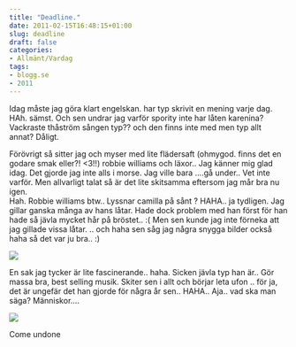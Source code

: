 ```yaml
---
title: "Deadline."
date: 2011-02-15T16:48:15+01:00
slug: deadline
draft: false
categories:
- Allmänt/Vardag
tags:
- blogg.se
- 2011
---
```

Idag måste jag göra klart engelskan. har typ skrivit en mening varje dag. HAh. sämst. Och sen undrar jag varför spority inte har låten karenina? Vackraste thåström sången typ?? och den finns inte med men typ allt annat? Dåligt.  
  
Förövrigt så sitter jag och myser med lite flädersaft (ohmygod. finns det en godare smak eller?! <3!!) robbie williams och läxor.. Jag känner mig glad idag. Det gjorde jag inte alls i morse. Jag ville bara ....gå under.. Vet inte varför. Men allvarligt talat så är det lite skitsamma eftersom jag mår bra nu igen.  
Hah. Robbie williams btw.. Lyssnar camilla på sånt ? HAHA.. ja tydligen. Jag gillar ganska många av hans låtar. Hade dock problem med han först för han hade så jävla mycket hår på bröstet.. :( Men sen kunde jag inte förneka att jag gillade vissa låtar. .. och haha sen såg jag några snygga bilder också haha så det var ju bra.. :)  
  
![](/assets/images/blogg.se/robbie-williams-robbie-williams-144016_1024_768_132749006.jpg)  
  
En sak jag tycker är lite fascinerande.. haha. Sicken jävla typ han är.. Gör massa bra, best selling musik. Skiter sen i allt och börjar leta ufon .. för ja, det är ungefär det han gjorde för några år sen.. HAHA.. Aja.. vad ska man säga? Människor....  
  
  
![](/assets/images/blogg.se/tubbyrobbiesp_468x648_132749070.jpg)  
  
  
  
Come undone